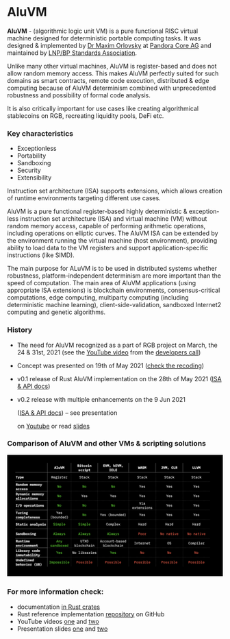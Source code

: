 # AluVM

**AluVM** - \(algorithmic logic unit VM\) is a pure functional RISC virtual machine designed for deterministic portable computing tasks. It was designed & implemented by [Dr Maxim Orlovsky](https://dr.orlovsky.ch/) at [Pandora Core AG](https://pandoracore.com/) and maintained by [LNP/BP Standards Association](https://lnp-bp.org/).

Unlike many other virtual machines, AluVM is register-based and does not allow random memory access. This makes AluVM perfectly suited for such domains as smart contracts, remote code execution, distributed & edge computing because of AluVM determinism combined with unprecedented robustness and possibility of formal code analysis.  
  
It is also critically important for use cases like creating algorithmical stablecoins on RGB, recreating liquidity pools, DeFi etc.

### Key characteristics

* Exceptionless
* Portability
* Sandboxing
* Security
* Extensibility

Instruction set architecture \(ISA\) supports extensions, which allows creation of runtime environments targeting different use cases.

AluVM is a pure functional register-based highly deterministic & exception-less instruction set architecture \(ISA\) and virtual machine \(VM\) without random memory access, capable of performing arithmetic operations, including operations on elliptic curves. The AluVM ISA can be extended by the environment running the virtual machine \(host environment\), providing ability to load data to the VM registers and support application-specific instructions \(like SIMD\).

The main purpose for ALuVM is to be used in distributed systems whether robustness, platform-independent determinism are more important than the speed of computation. The main area of AluVM applications \(using appropriate ISA extensions\) is blockchain environments, consensus-critical computations, edge computing, multiparty computing \(including deterministic machine learning\), client-side-validation, sandboxed Internet2 computing and genetic algorithms.

### History

* The need for AluVM recognized as a part of RGB project on March, the 24 & 31st, 2021 \(see the [YouTube video](https://www.youtube.com/watch?v=JmKNyOMv68I) from the [developers call](https://www.rgbfaq.com/community/developer-calls#2021-03-31)\)
* Concept was presented on 19th of May 2021 \([check the recoding](https://youtu.be/Mma0oyiVbSE)\)
* v0.1 release of Rust AluVM implementation on the 28th of May 2021 \([ISA & API docs](https://docs.rs/aluvm/0.1.0/alure/)\)
* v0.2 release with multiple enhancements on the 9 Jun 2021

  \([ISA & API docs](https://docs.rs/aluvm/0.2.1/aluvm/)\) – see presentation

  on [Youtube](https://www.youtube.com/watch?v=brfWta7XXFQ) or read [slides](https://github.com/LNP-BP/presentations/blob/master/Presentation%20slides/RGB%20VM%20%26%20scripting.pdf)

### Comparison of AluVM and other VMs & scripting solutions

![](../.gitbook/assets/comparison.png)

### For more information check:

* documentation [in Rust crates](https://docs.rs/aluvm/0.3.0/aluvm/)
* Rust reference implementation [repository](https://github.com/internet2-org/rust-aluvm) on GitHub
* YouTube videos [one](https://www.youtube.com/watch?v=brfWta7XXFQ) and [two](https://www.youtube.com/watch?v=Mma0oyiVbSE)
* Presentation slides [one](https://github.com/LNP-BP/presentations/blob/master/Presentation%20slides/AluVM.pdf) and [two](https://github.com/LNP-BP/presentations/blob/master/Presentation%20slides/RGB%20VM%20%26%20scripting.pdf)

